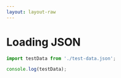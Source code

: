 ```yaml
---
layout: layout-raw
---
```


# Loading JSON

```js script
import testData from './test-data.json';

console.log(testData);
```
